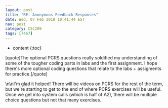 ```yaml
---
layout: post
title: "RE: Anonymous Feedback Responses"
date: Wed, 07 Feb 2018 10:41:44 EST
nav: post
category: CSC209
tags: [7467]
---
```


* content
{:toc}

[quote]The optional PCRS questions really soldified my understanding of some of the tougher coding parts in labs and the first assignment. I hope there's more optional coding questions that relate to the labs + assigments for practice.[/quote]
<!-- more -->
<p>\n\nI'm glad it helped! There will be videos on PCRS for the rest of the term, but we're starting to get to the end of where PCRS exercises will be useful. Once we get into system calls (which is half of A2), there will be multiple choice questions but not that many exercises.</p>
